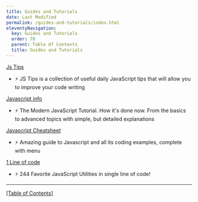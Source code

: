 ```yaml
---
title: Guides and Tutorials
date: Last Modified 
permalink: /guides-and-tutorials/index.html
eleventyNavigation:
  key: Guides and Tutorials
  order: 70
  parent: Table Of Contents
  title: Guides and Tutorials
---
```


[Js Tips](https://jstips.co)
- ⚡️ JS Tips is a collection of useful daily JavaScript tips that will allow you to improve your code writing

[Javascript info](https://javascript.info)
- ⚡️ The Modern JavaScript Tutorial.  How it's done now. From the basics to advanced topics with simple, but detailed explanations

[Javascript Cheatsheet](https://javascript.pythoncheatsheet.org)
- ⚡️ Amazing guide to Javascript and all its coding examples, complete with menu

[1 Line of code](https://1loc.dev)
- ⚡️ 244 Favorite JavaScript Utilities in single line of code!



------------------
[[Table of Contents]](/table-of-contents)
